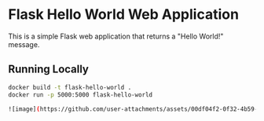 # Flask Hello World Web Application

This is a simple Flask web application that returns a "Hello World!" message.

## Running Locally

```bash
docker build -t flask-hello-world .
docker run -p 5000:5000 flask-hello-world

![image](https://github.com/user-attachments/assets/00df04f2-0f32-4b59-bb36-73c345e361cb)
